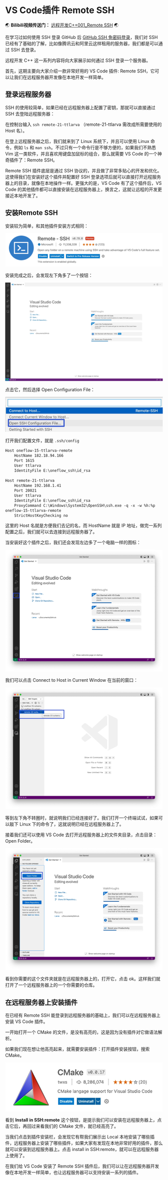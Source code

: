 # VS Code插件 Remote SSH


:earth_asia: **Bilibili视频传送门：** [远程开发C++001_Remote SSH](https://www.bilibili.com/video/BV1YT4y1d78B?spm_id_from=333.999.0.0) :earth_asia:


在学习过如何使用 SSH 登录 GitHub 后 [GitHub SSH 免密码登录](learn_cpp/03_SSH_for_github.md)，我们对 SSH 已经有了基础的了解，比如像腾讯云和阿里云这样租用的服务器，我们都是可以通过 SSH 去登录。

远程开发 C++ 这一系列内容将向大家展示如何通过 SSH 登录一个服务器。

首先，这期主要向大家介绍一款非常好用的 VS Code 插件: Remote SSH，它可以让我们在远程服务器开发像在本地开发一样简单。

## 登录远程服务器
SSH 的使用较简单，如果已经在远程服务器上配置了密钥，那就可以直接通过 SSH 去登陆远程服务器：

在控制台输入 `ssh remote-21-ttlarva` （remote-21-ttlarva 需改成所需要使用的Host 名）。

在登上远程服务器之后，我们就来到了 Linux 系统下，并且可以使用 Linux 命令，例如 `ls` 和 `man ssh`。不过只有一个命令行是不够方便的，如果我们不熟悉 Vim 这一类软件，并且喜欢用键盘加鼠标的组合，那么就需要 VS Code 的一个神奇插件了：Remote SSH。

Remote SSH 插件底层是通过 SSH 协议的，并且做了非常多贴心的开发和优化。这使得我们在安装好这个插件并配置好 SSH 登录选项后就可以直接打开远程服务器上的目录，就像在本地操作一样。更强大的是，VS Code 有了这个插件后，VS Code 的其他插件都可以直接安装在远程服务器上，换言之，这就让远程的开发更接近本地开发了。

## 安装Remote SSH
安装较为简单，和其他插件安装方式相同：

![Xnip2022-05-06_02-23-36.jpg](remote_ssh_files/Xnip2022-05-06_02-23-36.jpg)

安装完成之后，会发现左下角多了一个按钮：

![Xnip2022-05-08_23-21-05.jpg](remote_ssh_files/Xnip2022-05-08_23-21-05.jpg)

点击它，然后选择 Open Configuration File：

![Xnip2022-05-08_22-55-15.jpg](remote_ssh_files/Xnip2022-05-08_22-55-15.jpg)

打开我们配置文件，就是 `.ssh/config`

``` Text
Host oneflow-15-ttlarva-remote
	HostName 182.18.94.166
	Port 1615
	User ttlarva
	IdentityFile E:\oneflow_ssh\id_rsa

Host remote-21-ttlarva
	HostName 192.168.1.41
	Port 20021
	User ttlarva
	IdentityFile E:\oneflow_ssh\id_rsa
	ProxyCommand C:\Windows\System32\OpenSSH\ssh.exe -q -x -w %h:%p oneflow-15-ttlarva-remote
	StrictHostKeyChecking no
```
这里的 Host 名就是方便我们去记的名，而 HostName 就是 IP 地址，做完一系列配置之后，我们就可以去连接到远程服务器了。

当安装好这个插件之后，我们还会发现左边多了一个电脑一样的图标：

![Xnip2022-05-08_23-32-19.jpg](remote_ssh_files/Xnip2022-05-08_23-32-19.jpg)

我们可以点击 Connect to Host in Current Window 在当前的窗口：

![Xnip2022-05-08_23-41-43.jpg](remote_ssh_files/Xnip2022-05-08_23-41-43.jpg)

等到左下角不转圈时，就说明我们已经连接好了。我们打开一个终端试试，如果可以敲下 Linux 下的命令了，这就说明已经在远程服务器上了。

接着我们还可以使用 VS Code 去打开远程服务器上的文件夹目录，点击目录：Open Folder。

![Xnip2022-05-09_00-10-20.jpg](remote_ssh_files/Xnip2022-05-09_00-10-20.jpg)

看到你需要的这个文件夹就是在远程服务器上的，打开它，点击 ok。这样我们就打开了一个远程服务器上的一个你需要的仓库。

## 在远程服务器上安装插件

在已经有 Remote SSH 能登录到远程服务器的基础上，我们可以在远程服务器上安装 VS Code 插件。

一开始打开一个 CMake 的文件，是没有高亮的，这是因为没有插件对它做语法解析。

如果我们现在想让他高亮起来，就需要安装插件：打开插件安装按钮，搜索 CMake。

![Xnip2022-05-09_00-18-57.jpg](remote_ssh_files/Xnip2022-05-09_00-18-57.jpg)

看到 **Install in SSH:remote** 这个按钮，是提示我们可以安装在远程服务器上，点击它后，再回过来看我们的 CMake 文件，就已经高亮了。

当我们点击到插件安装栏，会发现它有帮我们展示出 Local 本地安装了哪些插件，远程服务器上安装了哪些插件，如果大家有发现在本地非常好用的插件，那么就可以安装到远程服务器上。点击 install in SSH:remote，就可以在远程服务器上使用了。

在我们给 VS Code 安装了 Remote SSH 插件后，我们可以让在远程服务器开发像在本地开发一样简单，也让远程服务器可以支持安装一系列的插件。
